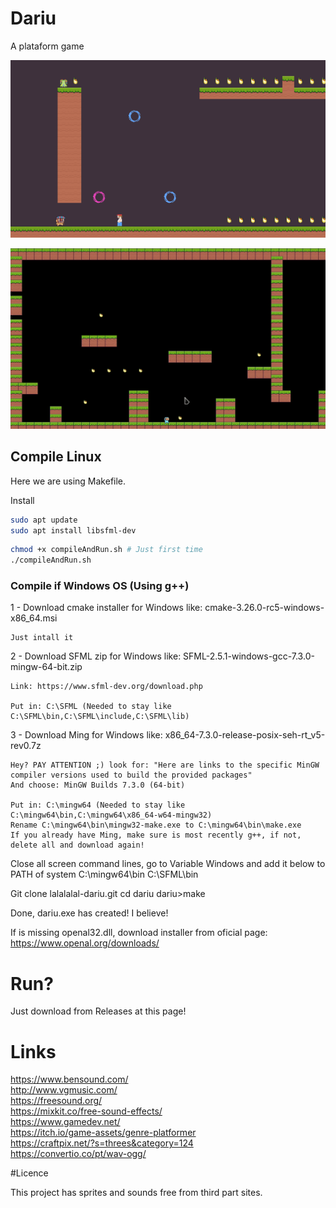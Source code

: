 # Dariu

A plataform game

![Alt Text](src/asset/show2.gif)

![Alt Text](src/asset/show1.gif)

## Compile Linux

Here we are using Makefile.

Install
~~~bash
sudo apt update
sudo apt install libsfml-dev
~~~

~~~bash
chmod +x compileAndRun.sh # Just first time
./compileAndRun.sh
~~~

### Compile if Windows OS (Using g++)

1 - Download cmake installer for Windows like: cmake-3.26.0-rc5-windows-x86_64.msi

	Just intall it

2 - Download SFML zip for Windows like: SFML-2.5.1-windows-gcc-7.3.0-mingw-64-bit.zip

	Link: https://www.sfml-dev.org/download.php

	Put in: C:\SFML (Needed to stay like C:\SFML\bin,C:\SFML\include,C:\SFML\lib)

3 - Download Ming for Windows like: x86_64-7.3.0-release-posix-seh-rt_v5-rev0.7z

	Hey? PAY ATTENTION ;) look for: "Here are links to the specific MinGW compiler versions used to build the provided packages"	
	And choose: MinGW Builds 7.3.0 (64-bit)

	Put in: C:\mingw64 (Needed to stay like C:\mingw64\bin,C:\mingw64\x86_64-w64-mingw32)
	Rename C:\mingw64\bin\mingw32-make.exe to C:\mingw64\bin\make.exe
	If you already have Ming, make sure is most recently g++, if not, delete all and download again!

Close all screen command lines, go to Variable Windows and add it below to PATH of system
C:\mingw64\bin
C:\SFML\bin

Git clone lalalalal-dariu.git
cd dariu
dariu>make

Done, dariu.exe has created! I believe!

If is missing openal32.dll, download installer from oficial page: https://www.openal.org/downloads/

# Run?

Just download from Releases at this page!

# Links

https://www.bensound.com/ <br>
http://www.vgmusic.com/ <br>
https://freesound.org/ <br>
https://mixkit.co/free-sound-effects/ <br>
https://www.gamedev.net/ <br>
https://itch.io/game-assets/genre-platformer <br>
https://craftpix.net/?s=threes&category=124 <br>
https://convertio.co/pt/wav-ogg/ <br>

#Licence

This project has sprites and sounds free from third part sites.